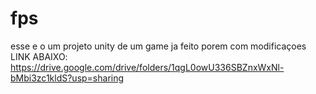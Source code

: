 # fps
esse e o um projeto unity de um game ja feito porem com modificaçoes
LINK ABAIXO:
https://drive.google.com/drive/folders/1qgL0owU336SBZnxWxNl-bMbi3zc1kldS?usp=sharing
